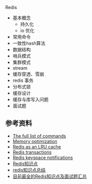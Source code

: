 Redis

- 基本概念
	- 持久化
	- io 优化
- 常用命令
- 一致性hash算法
- 数据结构
- 哨兵模式
- 集群模式
- stream
- 缓存穿透、雪崩
- redis 事务
- 分布式锁
- 缓存设计
- 缓存与库写入问题
- 面试题

## 参考资料

- [The full list of commands](https://redis.io/commands)
- [Memory optimization](https://redis.io/topics/memory-optimization)
- [Redis as an LRU cache](https://redis.io/topics/lru-cache)
- [Redis transactions](https://redis.io/topics/transactions)
- [Redis keyspace notifications](https://redis.io/topics/notifications)
- [Redis知识点](https://www.cnblogs.com/a747895159/p/10975335.html)
- [redis知识点总结](https://www.cnblogs.com/syhx/p/9618084.html)
- [目前最全的Redis知识点及面试题汇总](https://blog.csdn.net/shuningzhang/article/details/90667395)

